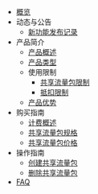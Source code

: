 

* [概览](/trafficpackage/README)
* 动态与公告
     * [新功能发布记录](/trafficpackage/notice/New_Feature)
* 产品简介
     * [产品概述](/trafficpackage/introduction/Overview)
     * [产品类型](/trafficpackage/introduction/Category)
     * 使用限制
         * [共享流量包限制](/trafficpackage/introduction/Limit/Traffic_Package)
         * [抵扣限制](/trafficpackage/introduction/Limit/Deduction)
     * [产品优势](/trafficpackage/introduction/Advantage)
* 购买指南
     * [计费概述](/trafficpackage/buy/introduction)
     * [共享流量包规格](/trafficpackage/buy/specification)
     * [共享流量包价格](/trafficpackage/buy/Price)
* 操作指南
     * [创建共享流量包](/trafficpackage/guide/Create)
     * [删除共享流量包](/trafficpackage/guide/Delete)
* [FAQ](/trafficpackage/faq)
